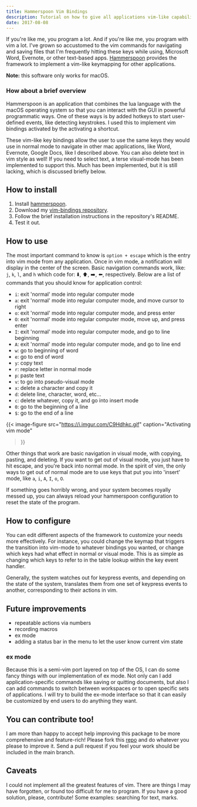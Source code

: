 ```yaml
---
title: Hammerspoon Vim Bindings
description: Tutorial on how to give all applications vim-like capabilities
date: 2017-08-08
---
```


If you're like me, you program a lot. And if you're like me, you program with
vim a lot. I've grown so accustomed to the vim commands for navigating and
saving files that I'm frequently hitting these keys while using, Microsoft Word,
Evernote, or other text-based apps. [Hammerspoon] provides the framework to
implement a vim-like keymapping for other applications.

**Note:** this software only works for macOS.

### How about a brief overview

Hammerspoon is an application that combines the lua language with
the macOS operating system so that you can interact with the GUI in
powerful programmatic ways. One of these ways is by added hotkeys to start
user-defined events, like detecting keystrokes. I used this to implement
vim bindings activated by the activating a shortcut. 

These vim-like key bindings allow the user to use the same keys they would
use in normal mode to navigate in other mac applications, like Word, Evernote,
Google Docs, like I described above. You can also delete text in vim style
as well! If you need to select text, a terse visual-mode has been
implemented to support this. Much has been implemented, but it is still
lacking, which is discussed briefly below.

## How to install

1. Install [hammerspoon].
2. Download my [vim-bindings repository][vim].
3. Follow the brief installation instructions in the repository's README.
4. Test it out.

## How to use

The most important command to know is `option + escape` which is the entry into
vim mode from any application. Once in vim mode, a notification will display
in the center of the screen. Basic navigation commands work, like: `j`, `k`,
`l`, and `h` which code for: :arrow_down:, :arrow_up:, :arrow_right:, :arrow_left:, respectively.
Below are a list of commands that you should know for application control:
- `i`: exit 'normal' mode into regular computer mode
- `a`: exit 'normal' mode into regular computer mode, and move cursor to right
- `o`: exit 'normal' mode into regular computer mode, and press enter
- `O`: exit 'normal' mode into regular computer mode, move up, and press enter
- `I`: exit 'normal' mode into regular computer mode, and go to line beginning
- `A`: exit 'normal' mode into regular computer mode, and go to line end
- `w`: go to beginning of word
- `e`: go to end of word
- `y`: copy text
- `r`: replace letter in normal mode
- `p`: paste text
- `v`: to go into pseudo-visual mode
- `x`: delete a character and copy it
- `d`: delete line, character, word, etc...
- `c`: delete whatever, copy it, and go into insert mode
- `0`: go to the beginning of a line
- `$`: go to the end of a line

{{< image-figure
    src="https://i.imgur.com/C9Hdhkc.gif"
    caption="Activating vim mode"
>}}

Other things that work are basic navigation in visual mode, with copying,
pasting, and deleting. If you want to get out of visual mode, you just have
to hit escape, and you're back into normal mode. In the spirit of vim, the
only ways to get out of normal mode are to use keys that put you into 'insert'
mode, like `a`, `i`, `A`, `I`, `o`, `O`.

If something goes horribly wrong, and your system becomes royally messed up,
you can always reload your hammerspoon configuration to reset the state of
the program.

## How to configure

You can edit different aspects of the framework to customize your
needs more effectively. For instance, you could change the keymap that triggers
the transition into vim-mode to whatever bindings you wanted, or change which
keys had what effect in normal or visual mode. This is as simple as changing
which keys to refer to in the table lookup within the key event handler.

Generally, the system watches out for keypress events, and depending on the
state of the system, translates them from one set of keypress events to another,
corresponding to their actions in vim.

## Future improvements

- repeatable actions via numbers
- recording macros
- ex mode
- adding a status bar in the menu to let the user know current vim state

### ex mode

Because this is a semi-vim port layered on top of the OS, I can do some
fancy things with our implementation of ex mode. Not only can I add
application-specific commands like saving or quitting documents, but also
I can add commands to switch between workspaces or to open specific sets
of applications. I will try to build the ex-mode interface so that it can
easily be customized by end users to do anything they want.

## You can contribute too!

I am more than happy to accept help improving this package to be more comprehensive
and feature-rich! Please fork this [repo][vim] and do whatever you please to
improve it. Send a pull request if you feel your work should be included in the main
branch.

## Caveats

I could not implement all the greatest features of vim. There are things I may
have forgotten, or found too difficult for me to program. If you have a good
solution, please, contribute! Some examples: searching for text, marks.

[hammerspoon]: http://www.hammerspoon.org/
[vim]: https://github.com/wingillis/hammerspoon-vim-bindings
